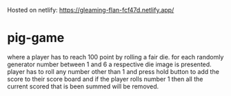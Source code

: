 Hosted on netlify:
https://gleaming-flan-fcf47d.netlify.app/

# pig-game
where a player has to reach 100 point by rolling a fair die. for each randomly generator number between 1 and 6 a respective die image is presented. player has to roll any number other than 1 and press hold button to add the score to their score board and if the player rolls number 1 then all the current scored that is been summed will be removed.
